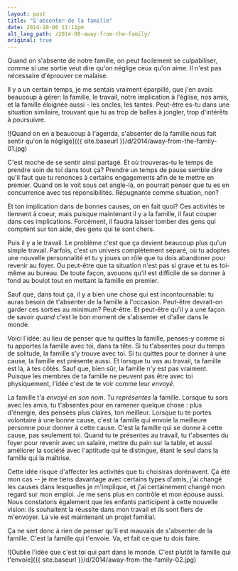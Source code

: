```yaml
---
layout: post
title: "S'absenter de la famille"
date: 2014-10-06 11:11pm
alt_lang_path: /2014-08-away-from-the-family/
original: true
---
```


Quand on s'absente de notre famille, on peut facilement se culpabiliser, comme si une sortie veut dire qu'on néglige ceux qu'on aime. Il n'est pas nécessaire d'éprouver ce malaise.

Il y a un certain temps, je me sentais vraiment éparpillé, que j'en avais beaucoup à gérer: la famille, le travail, notre implication à l'église, nos amis, et la famille éloignée aussi - les oncles, les tantes. Peut-être es-tu dans une situation similaire, trouvant que tu as trop de balles à jongler, trop d'intérêts à poursuivre.

![Quand on en a beaucoup à l'agenda, s'absenter de la famille nous fait sentir qu'on la néglige]({{ site.baseurl }}/d/2014/away-from-the-family-01.jpg)

C'est moche de se sentir ainsi partagé. Et où trouveras-tu le temps de prendre soin de toi dans tout ça? Prendre un temps de pause semble dire qu'il faut que tu renonces à certains engagements afin de te mettre en premier. Quand on le voit sous cet angle-là, on pourrait penser que tu es en concurrence avec tes reponsibilités. Répugnante comme situation, non?

Et ton implication dans de bonnes causes, on en fait quoi? Ces activités te tiennent à coeur, mais puisque maintenant il y a la famille, il faut couper dans ces implications. Forcément, il faudra laisser tomber des gens qui comptent sur ton aide, des gens qui te sont chers.

Puis il y a le travail. Le problème c'est que ça devient beaucoup plus qu'un simple travail. Parfois, c'est un univers complètement séparé, où tu adoptes une nouvelle personnalité et tu y joues un rôle que tu dois abandoner pour revenir au foyer. Ou peut-être que ta situation n'est pas si grave et tu es toi-même au bureau. De toute façon, avouons qu'il est difficile de se donner à fond au boulot tout en mettant la famille en premier.

Sauf que, dans tout ça, il y a bien une chose qui est incontournable: tu auras besoin de t'absenter de la famille à l'occasion. Peut-être devrait-on garder ces sorties au minimum? Peut-être. Et peut-être qu'il y a une façon de savoir _quand_ c'est le bon moment de s'absenter et d'aller dans le monde.

<!-- MORE -->

Voici l'idée: au lieu de penser que tu quittes la famille, penses-y comme si tu apportes la famille avec toi, dans ta tête. Si tu t'absentes pour du temps de solitude, la famille s'y trouve avec toi. Si tu quittes pour te donner à une cause, la famille est présente aussi. Et lorsque tu vas au travail, ta famille est là, à tes côtés. Sauf que, bien sûr, la famille n'y est pas vraiment. Puisque les membres de ta famille ne peuvent pas être avec toi physiquement, l'idée c'est de te voir comme leur _envoyé_.

La famille t'a _envoyé en son nom_. Tu _représentes_ la famille. Lorsque tu sors avec les amis, tu t'absentes pour en ramener quelque chose : plus d'énergie, des pensées plus claires, ton meilleur. Lorsque tu te portes volontaire à une bonne cause, c'est la famille qui envoie la meilleure personne pour donner à cette cause. C'est la famille qui se donne à cette cause, pas seulement toi. Quand tu te présentes au travail, tu t'absentes du foyer pour revenir avec un salaire, mettre du pain sur la table, et aussi améliorer la société avec l'aptitude qui te distingue, étant le seul dans la famille qui la maîtrise.

Cette idée risque d'affecter les activités que tu choisiras dorénavent. Ça été mon cas -- je me tiens davantage avec certains types d'amis, j'ai changé les causes dans lesquelles je m'implique, et j'ai certainement changé mon regard sur mon emploi. Je me sens plus en contrôle et mon épouse aussi. Nous constatons également que les enfants participent à cette nouvelle vision: ils souhaitent la réussite dans mon travail et ils sont fiers de m'envoyer. La vie est maintenant un projet familial.

Ça ne sert donc à rien de penser qu'il est mauvais de s'absenter de la famille. C'est la famille qui t'envoie. Va, et fait ce que tu dois faire.

![Oublie l'idée que c'est toi qui part dans le monde. C'est plutôt la famille qui t'envoie]({{ site.baseurl }}/d/2014/away-from-the-family-02.jpg)
